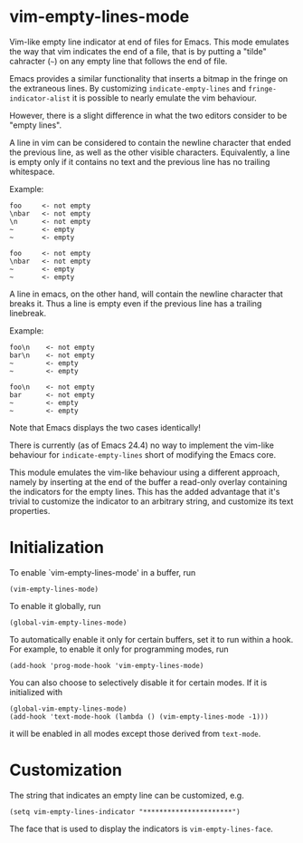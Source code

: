 vim-empty-lines-mode
====================

Vim-like empty line indicator at end of files for Emacs.
This mode emulates the way that vim indicates the end of a file,
that is by putting a "tilde" cahracter (`~`) on any empty line that
follows the end of file.

Emacs provides a similar functionality that inserts a bitmap in the
fringe on the extraneous lines. By customizing
`indicate-empty-lines` and `fringe-indicator-alist` it is possible
to nearly emulate the vim behaviour.

However, there is a slight difference in what the two editors
consider to be "empty lines".

A line in vim can be considered to contain the newline character
that ended the previous line, as well as the other visible
characters.  Equivalently, a line is empty only if it contains no
text and the previous line has no trailing whitespace.

Example:

    foo     <- not empty
    \nbar   <- not empty
    \n      <- not empty
    ~       <- empty
    ~       <- empty
   
    foo     <- not empty
    \nbar   <- not empty
    ~       <- empty
    ~       <- empty

A line in emacs, on the other hand, will contain the newline
character that breaks it. Thus a line is empty even if the previous
line has a trailing linebreak.

Example:

    foo\n    <- not empty
    bar\n    <- not empty
    ~        <- empty
    ~        <- empty
   
    foo\n    <- not empty
    bar      <- not empty
    ~        <- empty
    ~        <- empty

Note that Emacs displays the two cases identically!

There is currently (as of Emacs 24.4) no way to implement the
vim-like behaviour for `indicate-empty-lines` short of modifying
the Emacs core.

This module emulates the vim-like behaviour using a different
approach, namely by inserting at the end of the buffer a read-only
overlay containing the indicators for the empty lines. This has the
added advantage that it's trivial to customize the indicator to an
arbitrary string, and customize its text properties.

Initialization
==============

To enable `vim-empty-lines-mode' in a buffer, run
```elisp
(vim-empty-lines-mode)
```
To enable it globally, run
```elisp
(global-vim-empty-lines-mode)
```
To automatically enable it only for certain buffers, set it to run
within a hook. For example, to enable it only for programming modes,
run
```elisp
(add-hook 'prog-mode-hook 'vim-empty-lines-mode)
```
You can also choose to selectively disable it for certain modes. If
it is initialized with
```elisp
(global-vim-empty-lines-mode)
(add-hook 'text-mode-hook (lambda () (vim-empty-lines-mode -1)))
```
it will be enabled in all modes except those derived from `text-mode`.

Customization
=============

The string that indicates an empty line can be customized, e.g.

    (setq vim-empty-lines-indicator "**********************")

The face that is used to display the indicators is `vim-empty-lines-face`.
